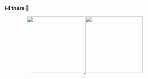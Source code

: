 ### Hi there 👋
<p align="center">
<a href="https://github.com/aaryaneil">
  <img height="180em" src="https://github-readme-stats-eight-theta.vercel.app/api?username=aaryaneil&show_icons=true&theme=algolia&include_all_commits=true&count_private=true"/>
  <img height="180em" src="https://github-readme-stats-eight-theta.vercel.app/api/top-langs/?username=aaryaneil&layout=compact&langs_count=8&theme=algolia"/>
</a>
</p>

<!--
**aaryaneil/aaryaneil** is a ✨ _special_ ✨ repository because its `README.md` (this file) appears on your GitHub profile.

Here are some ideas to get you started:

- 🔭 I’m currently working on ...
- 🌱 I’m currently learning ...
- 👯 I’m looking to collaborate on ...
- 🤔 I’m looking for help with ...
- 💬 Ask me about ...
- 📫 How to reach me: ...
- 😄 Pronouns: ...
- ⚡ Fun fact: ...
-->
